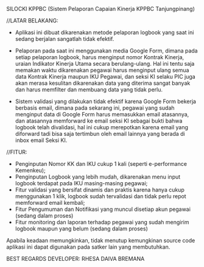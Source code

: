 SILOCKI KPPBC
(Sistem Pelaporan Capaian Kinerja KPPBC Tanjungpinang)


//LATAR BELAKANG:
- Aplikasi ini dibuat dikarenakan metode pelaporan logbook yang saat ini sedang berjalan sangatlah tidak efektif.

- Pelaporan pada saat ini menggunakan media Google Form, dimana pada setiap pelaporan logbook, harus menginput nomor Kontrak Kinerja, uraian Indikator Kinerja Utama secara berulang-ulang. Hal ini tentu saja memakan waktu dikarenakan pegawai harus menginput ulang semua data Kontrak Kinerja maupun IKU Pegawai, dan seksi KI selaku PIC juga akan merasa kesulitan dikarenakan data yang diterima sangat banyak dan harus memfilter dan membuang data yang tidak perlu.

- Sistem validasi yang dilakukan tidak efektif karena Google Form bekerja berbasis email, dimana pada sekarang ini, pegawai yang sudah menginput data di Google Form harus memasukkan email atasannya, dan atasannya memforward ke email seksi KI sebagai bukti bahwa logbook telah divalidasi, hal ini cukup merepotkan karena email yang diforward tadi bisa saja tertimbun oleh email lainnya yang berada di inbox email Seksi KI.

//FITUR:
- Penginputan Nomor KK dan IKU cukup 1 kali (seperti e-performance Kemenkeu);
- Penginputan Logbook yang lebih mudah, dikarenakan menu input logbook terdapat pada IKU masing-masing pegawai;
- Fitur validasi yang bersifat dinamis dan praktis karena hanya cukup menggunakan 1 klik, logbook sudah tervalidasi dan tidak perlu repot memforward email kembali;
- Fitur Pengumuman dan Notifikasi yang muncul disetiap akun pegawai (sedang dalam proses)
- Fitur monitoring dan laporan terhadap pegawai yang sudah mengirim logbook maupun yang belum (sedang dalam proses)


Apabila keadaan memungkinkan, tidak menutup kemungkinan source code aplikasi ini dapat digunakan pada satker lain yang membutuhkan.



BEST REGARDS
DEVELOPER: RHESA DAIVA BREMANA